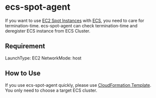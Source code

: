 # ecs-spot-agent

If you want to use [EC2 Spot Instances](https://aws.amazon.com/ec2/spot/) with [ECS](https://aws.amazon.com/ecs/), you need to care for termination-time.
ecs-spot-agent can check termination-time and deregister ECS instance from ECS Cluster.

## Requirement

LaunchType: EC2
NetworkMode: host

## How to Use

If you use ecs-spot-agent quickly, please use [CloudFormation Template](https://github.com/mats16/ecs-spot-agent/blob/master/ecs-spot-agent.yaml).
You only need to choose a target ECS cluster.
